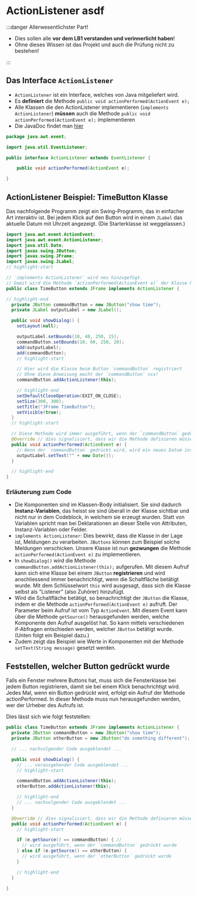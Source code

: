 # ActionListener asdf

:::danger Allerwesentlichster Part!

- Dies sollen alle **vor dem LB1 verstanden und verinnerlicht haben**!
- Ohne dieses Wissen ist das Projekt und auch die Prüfung nicht zu bestehen!

:::

## Das Interface `ActionListener`

- `ActionListener` ist ein Interface, welches von Java mitgeliefert wird.
- Es **definiert** die Methode `public void actionPerformed(ActionEvent e);`
- Alle Klassen die den ActionListener implementieren (`implements ActionListener`) **müssen** auch die Methode `public void actionPerformed(ActionEvent e);` implementieren
- Die JavaDoc findet man [hier](https://docs.oracle.com/en/java/javase/11/docs/api/java.desktop/java/awt/event/ActionListener.html)

```java title="java.awt.event.ActionListener"
package java.awt.event;

import java.util.EventListener;

public interface ActionListener extends EventListener {

    public void actionPerformed(ActionEvent e);

}
```

## ActionListener Beispiel: TimeButton Klasse

Das nachfolgende Programm zeigt ein Swing-Programm, das in einfacher Art interaktiv ist. Bei jedem Klick auf den Button wird in einem `JLabel` das aktuelle Datum mit Uhrzeit angezeigt. (Die Starterklasse ist weggelassen.)

```java
import java.awt.event.ActionEvent;
import java.awt.event.ActionListener;
import java.util.Date;
import javax.swing.JButton;
import javax.swing.JFrame;
import javax.swing.JLabel;
// highlight-start

// `implements ActionListener` wird neu hinzugefügt.
// Damit wird die Methode `actionPerformed(ActionEvent e)` der Klasse hinzugefügt.
public class TimeButton extends JFrame implements ActionListener {

// highlight-end
  private JButton commandButton = new JButton("show time");
  private JLabel outputLabel = new JLabel();

  public void showDialog() {
    setLayout(null);

    outputLabel.setBounds(10, 40, 250, 15);
    commandButton.setBounds(10, 60, 250, 20);
    add(outputLabel);
    add(commandButton);
    // highlight-start

    // Hier wird die Klasse beim Button `commandButton` registriert
    // Ohne diese Anweisung macht der `commandButton` nix!
    commandButton.addActionListener(this);

    // highlight-end
    setDefaultCloseOperation(EXIT_ON_CLOSE);
    setSize(300, 300);
    setTitle("JFrame TimeButton");
    setVisible(true);
  }
  // highlight-start

  // Diese Methode wird immer ausgeführt, wenn der `commandButton` gedrückt wird
  @Override // dies signalisiert, dass wir die Methode definieren müssen!
  public void actionPerformed(ActionEvent e) {
    // Wenn der `commandButton` gedrückt wird, wird ein neues Datum ins `outputLabel` geschrieben
    outputLabel.setText("" + new Date());
  }

  // highlight-end
}
```

### Erläuterung zum Code

- Die Komponenten sind im Klassen-Body initialisiert. Sie sind dadurch **Instanz-Variablen**, das heisst sie sind überall in der Klasse sichtbar und nicht nur in dem Codeblock, in welchem sie erzeugt wurden. Statt von Variablen spricht man bei Deklarationen an dieser Stelle von Attributen, Instanz-Variablen oder Felder.
- `implements ActionListener`: Dies bewirkt, dass die Klasse in der Lage ist, Meldungen zu verarbeiten. `JButtons` können zum Beispiel solche Meldungen verschicken. Unsere Klasse ist nun **gezwungen** die Methode `actionPerformed(ActionEvent e)` zu implementieren.
- In `showDialog()` wird die Methode `commandButton.addActionListener(this);` aufgerufen. Mit diesem Aufruf kann sich eine Klasse bei einem `JButton` **registrieren** und wird anschliessend immer benachrichtigt, wenn die Schaltfläche betätigt wurde. Mit dem Schlüsselwort `this` wird ausgesagt, dass sich die Klasse selbst als “Listener” (also Zuhörer) hinzufügt.
- Wird die Schaltfläche betätigt, so benachrichtigt der `JButton` die Klasse, indem er die Methode `actionPerformed(ActionEvent e)` aufruft. Der Parameter beim Aufruf ist vom Typ `ActionEvent`. Mit diesem Event kann über die Methode `getSource()` herausgefunden werden, welche Komponente den Aufruf ausgelöst hat. So kann mittels verschiedenen if-Abfragen entschieden werden, welcher `JButton` betätigt wurde. (Unten folgt ein Beispiel dazu.)
- Zudem zeigt das Beispiel wie Werte in Komponenten mit der Methode `setText(String message)` gesetzt werden.

## Feststellen, welcher Button gedrückt wurde

Falls ein Fenster mehrere Buttons hat, muss sich die Fensterklasse bei jedem Button registrieren, damit sie bei einem Klick benachrichtigt wird. Jedes Mal, wenn ein Button gedrückt wird, erfolgt ein Aufruf der Methode actionPerformed. In dieser Methode muss nun herausgefunden werden, wer
der Urheber des Aufrufs ist.

Dies lässt sich wie folgt feststellen:

```java title="Mehrere Buttons unterscheiden mit e.getSource()"
public class TimeButton extends JFrame implements ActionListener {
  private JButton commandButton = new JButton("show time");
  private JButton otherButton = new JButton("do something different");

  // ... nachvolgender Code ausgeblendet ...

  public void showDialog() {
    // ... vorausgehender Code ausgeblendet ...
    // highlight-start

    commandButton.addActionListener(this);
    otherButton.addActionListener(this);

    // highlight-end
    // ... nachvolgender Code ausgeblendet ...
  }

  @Override // dies signalisiert, dass wir die Methode definieren müssen!
  public void actionPerformed(ActionEvent e) {
    // highlight-start

    if (e.getSource() == commandButton) { //
      // wird ausgeführt, wenn der `commandButton` gedrückt wurde
    } else if (e.getSource() == otherButton) {
      // wird ausgeführt, wenn der `otherButton` gedrückt wurde
    }

    // highlight-end
  }

}
```
